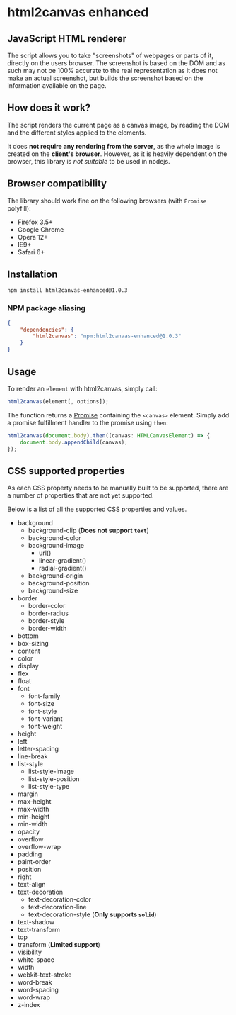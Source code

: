 html2canvas enhanced
===========

## JavaScript HTML renderer ##

The script allows you to take "screenshots" of webpages or parts of it, directly on the users browser. The screenshot is based on the DOM and as such may not be 100% accurate to the real representation as it does not make an actual screenshot, but builds the screenshot based on the information available on the page.

## How does it work? ##

The script renders the current page as a canvas image, by reading the DOM and the different styles applied to the elements.

It does **not require any rendering from the server**, as the whole image is created on the **client's browser**. However, as it is heavily dependent on the browser, this library is *not suitable* to be used in nodejs.

## Browser compatibility ##

The library should work fine on the following browsers (with `Promise` polyfill):

* Firefox 3.5+
* Google Chrome
* Opera 12+
* IE9+
* Safari 6+

## Installation ##

```shell
npm install html2canvas-enhanced@1.0.3
```

### NPM package aliasing ###

```json
{
    "dependencies": {
        "html2canvas": "npm:html2canvas-enhanced@1.0.3"
    }
}
```

## Usage ##

To render an `element` with html2canvas, simply call:

```ts
html2canvas(element[, options]);
```

The function returns a [Promise](https://developer.mozilla.org/en-US/docs/Web/JavaScript/Reference/Global_Objects/Promise) containing the `<canvas>` element. Simply add a promise fulfillment handler to the promise using `then`:

```ts
html2canvas(document.body).then((canvas: HTMLCanvasElement) => {
    document.body.appendChild(canvas);
});
```

## CSS supported properties ##

As each CSS property needs to be manually built to be supported, there are a number of properties that are not yet supported.

Below is a list of all the supported CSS properties and values.

 - background
   - background-clip (**Does not support `text`**)
   - background-color
   - background-image
       - url()
       - linear-gradient()
       - radial-gradient()
   - background-origin
   - background-position
   - background-size
 - border
   - border-color
   - border-radius
   - border-style
   - border-width
 - bottom
 - box-sizing
 - content
 - color
 - display
 - flex
 - float
 - font
   - font-family
   - font-size
   - font-style
   - font-variant
   - font-weight
 - height
 - left
 - letter-spacing
 - line-break
 - list-style
    - list-style-image
    - list-style-position
    - list-style-type
 - margin
 - max-height
 - max-width
 - min-height
 - min-width
 - opacity
 - overflow
 - overflow-wrap
 - padding
 - paint-order
 - position
 - right
 - text-align
 - text-decoration
   - text-decoration-color
   - text-decoration-line
   - text-decoration-style (**Only supports `solid`**)
 - text-shadow
 - text-transform
 - top
 - transform (**Limited support**)
 - visibility
 - white-space
 - width
 - webkit-text-stroke
 - word-break
 - word-spacing
 - word-wrap
 - z-index
